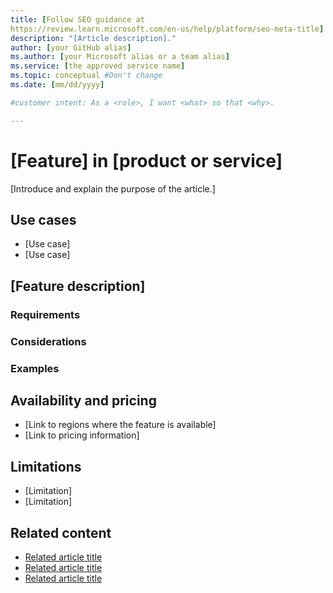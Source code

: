 ```yaml
---
title: [Follow SEO guidance at 
https://review.learn.microsoft.com/en-us/help/platform/seo-meta-title]
description: "[Article description]."
author: [your GitHub alias]
ms.author: [your Microsoft alias or a team alias]
ms.service: [the approved service name]
ms.topic: conceptual #Don't change
ms.date: [mm/dd/yyyy]

#customer intent: As a <role>, I want <what> so that <why>.

---
```


<!-- --------------------------------------

- Use this template with pattern instructions for:

Feature Description

- Before you sign off or merge:

Remove all comments except the customer intent.

- Feedback:

https://aka.ms/patterns-feedback

-->

# [Feature] in [product or service]

<!-- Required: Article headline - H1

Identify the product or service and the feature area
the article describes.

-->

[Introduce and explain the purpose of the article.]

<!-- Required: Introductory paragraphs (no heading)

Write a brief introduction that can help the user
determine whether the article is relevant for them
and to describe the feature the article describes.

-->

## Use cases

- [Use case]
- [Use case]

<!-- Optional: Describe use cases - H2

In an H2 section, briefly describe a few key scenarios that 
you can use the feature in. Describe how to use it in those
environments. Use a bulleted list.

-->

## [Feature description]

<!-- Required: Describe aspects of the feature - H2

In one or more H2 sections, provide basic information 
about the feature and how to use it. 

-->

### Requirements

<!-- Optional: Describe requirements - H3

As needed, describe software, networking components, tools, 
and product or service versions that you need to run the 
feature.

-->

### Considerations

<!-- Optional: Describe configuration settings - H3

As needed, explain which configuration settings to use 
to optimize feature performance.

-->

### Examples

<!-- Optional: Include examples - H3

Consider adding examples that show practical ways to use 
the feature or providing code for implementing the feature.

-->

## Availability and pricing 

- [Link to regions where the feature is available]
- [Link to pricing information]

<!-- Optional: Describe availability and pricing - H2

In an H2 section, briefly discuss the feature's availability 
and pricing. Use a bulleted list. 

-->

## Limitations 

- [Limitation]
- [Limitation]

<!-- Optional: Describe limitations of the feature - H2

In an H2 section, list the feature's constraints, limitations, 
and known issues. Use a bulleted list. 

-->

## Related content

- [Related article title](link.md)
- [Related article title](link.md)
- [Related article title](link.md)

<!-- Optional: Related content - H2

Consider including a "Related content" H2 section that 
lists links to 1 to 3 articles the user might find helpful.

-->

<!--

Remove all comments in this template before you 
sign off or merge to the main branch.

-->
